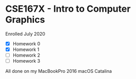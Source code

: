 # CSE167X - Intro to Computer Graphics 

Enrolled July 2020

- [x] Homework 0
- [x] Homework 1
- [ ] Homework 2
- [ ] Homework 3

All done on my MacBookPro 2016 macOS Catalina
